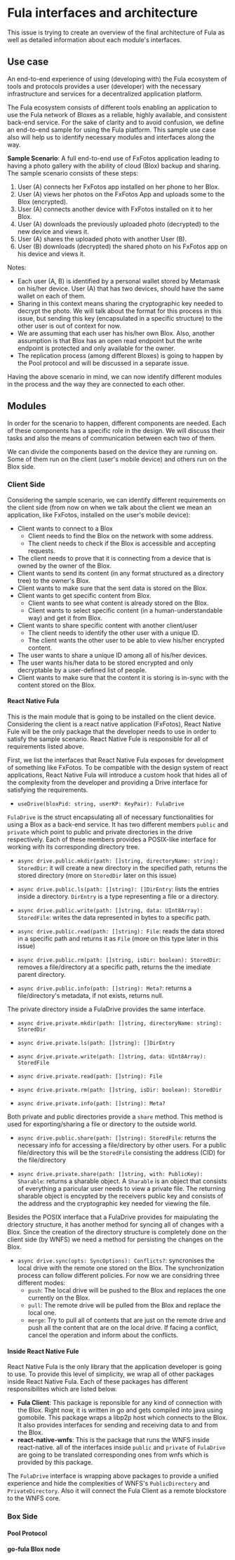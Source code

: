 # Fula interfaces and architecture

This issue is trying to create an overview of the final architecture of Fula as well as detailed information about each module's interfaces.

## Use case
An end-to-end experience of using (developing with) the Fula ecosystem of tools and protocols provides a user (developer) with the necessary infrastructure and services for a decentralized application platform.

The Fula ecosystem consists of different tools enabling an application to use the Fula network of Bloxes as a reliable, highly available, and consistent back-end service. For the sake of clarity and to avoid confusion, we define an end-to-end sample for using the Fula platform. This sample use case also will help us to identify necessary modules and interfaces along the way.

__Sample Scenario__: A full end-to-end use of FxFotos application leading to having a photo gallery with the ability of cloud (Blox) backup and sharing. The sample scenario consists of these steps:

1. User (A) connects her FxFotos app installed on her phone to her Blox.
2.  User (A) views her photos on the FxFotos App and uploads some to the Blox (encrypted).
3. User (A) connects another device with FxFotos installed on it to her Blox.
4. User (A) downloads the previously uploaded photo (decrypted) to the new device and views it.
5. User (A) shares the uploaded photo with another User (B).
6. User (B) downloads (decrypted) the shared photo on his FxFotos app on his device and views it.

Notes:
- Each user (A, B) is identified by a personal wallet stored by Metamask on his/her device. User (A) that has two devices, should have the same wallet on each of them.
- Sharing in this context means sharing the cryptographic key needed to decrypt the photo. We will talk about the format for this process in this issue, but sending this key (encapsulated in a specific structure) to the other user is out of context for now.
- We are assuming that each user has his/her own Blox. Also, another assumption is that Blox has an open read endpoint but the write endpoint is protected and only available for the owner.
- The replication process (among different Bloxes) is going to happen by the Pool protocol and will be discussed in a separate issue.

Having the above scenario in mind, we can now identify different modules in the process and the way they are connected to each other.

## Modules
In order for the scenario to happen, different components are needed. Each of these components has a specific role in the design. We will discuss their tasks and also the means of communication between each two of them.

We can divide the components based on the device they are running on. Some of them run on the client (user's mobile device) and others run on the Blox side.

### Client Side 
Considering the sample scenario, we can identify different requirements on the client side (from now on when we talk about the client we mean an application, like FxFotos, installed on the user's mobile device):
- Client wants to connect to a Blox 
  - Client needs to find the Blox on the network with some address.
  - The client needs to check if the Blox is accessible and accepting requests.
- The client needs to prove that it is connecting from a device that is owned by the owner of the Blox.
- Client wants to send its content (in any format structured as a directory tree) to the owner's Blox.
- Client wants to make sure that the sent data is stored on the Blox.
- Client wants to get specific content from Blox.
  - Client wants to see what content is already stored on the Blox.
  - Client wants to select specific content (in a human-understandable way) and get it from Blox.
- Client wants to share specific content with another client/user
  - The client needs to identify the other user with a unique ID.
  - The client wants the other user to be able to view his/her encrypted content.
- The user wants to share a unique ID among all of his/her devices.
- The user wants his/her data to be stored encrypted and only decryptable by a user-defined list of people.
- Client wants to make sure that the content it is storing is in-sync with the content stored on the Blox.

#### React Native Fula
This is the main module that is going to be installed on the client device. Considering the client is a react native application (FxFotos), React Native Fule will be the only package that the developer needs to use in order to satisfy the sample scenario. React Native Fule is responsible for all of requirements listed above. 

First, we list the interfaces that React Native Fula exposes for development of something like FxFotos. To be compatible with the design system of react applications, React Native Fula will introduce a custom hook that hides all of the complexity from the developer and providing a Drive interface for satisfying the requirements.

- `useDrive(bloxPid: string, userKP: KeyPair): FulaDrive`

`FulaDrive` is the struct encapsulating all of necessary functionalities for using a Blox as a back-end service. It has two different members `public` and `private` which point to public and private directories in the drive respectively. Each of these members provides a POSIX-like interface for working with its corresponding directory tree.

- `async drive.public.mkdir(path: []string, directoryName: string): StoredDir`: it will create a new directory in the specified path, returns the stored directory (more on `StoredDir` later on this issue)

- `async drive.public.ls(path: []string): []DirEntry`: lists the entries inside a directory. `DirEntry` is a type representing a file or a directory.

- `async drive.public.write(path: []string, data: UInt8Array): StoredFile`: writes the data represented in bytes to a specific path.

- `async drive.public.read(path: []string): File`: reads the data stored in a specific path and returns it as `File` (more on this type later in this issue)

- `async drive.public.rm(path: []string, isDir: boolean): StoredDir`: removes a file/directory at a specific path, returns the the imediate parent directory.

- `async drive.public.info(path: []string): Meta?`: returns a file/directory's metadata, if not exists, returns null.

The private directory inside a FulaDrive provides the same interface. 

- `async drive.private.mkdir(path: []string, directoryName: string): StoredDir`

- `async drive.private.ls(path: []string): []DirEntry`

- `async drive.private.write(path: []string, data: UInt8Array): StoredFile`

- `async drive.private.read(path: []string): File` 

- `async drive.private.rm(path: []string, isDir: boolean): StoredDir`

- `async drive.private.info(path: []string): Meta?`

Both private and public directories provide a `share` method. This method is used for exporting/sharing a file or directory to the outside world.

- `async drive.public.share(path: []string): StoredFile`: returns the necessary info for accessing a file/directory by other users. For a public file/directory this will be the `StoredFile` consisting the address (CID) for the file/directory

- `async drive.private.share(path: []string, with: PublicKey): Sharable`: returns a sharable object. A `Sharable` is an object that consists of everything a paricular user needs to view a private file. The returning sharable object is encypted by the receivers public key and consists of the address and the cryptographic key needed for viewing the file.

Besides the POSIX interface that a FulaDrive provides for maipulating the driectory structure, it has another method for syncing all of changes with a Blox. Since the creation of the directory structure is completely done on the client side (by WNFS) we need a method for persisting the changes on the Blox.

- `async drive.sync(opts: SyncOptions): Conflicts?`: syncronises the local drive with the remote one stored on the Blox. The synchronization process can follow different policies. For now we are considring three different modes:
  - `push`: The local drive will be pushed to the Blox and replaces the one currently on the Blox.
  - `pull`: The remote drive will be pulled from the Blox and replace the local one.
  - `merge`: Try to pull all of contents that are just on the remote drive and push all the content that are on the local drive. If facing a conflict, cancel the operation and inform about the conflicts.

#### Inside React Native Fule
React Native Fula is the only library that the application developer is going to use. To provide this level of simplicity, we wrap all of other packages inside React Native Fula. Each of these packages has different responsibilites which are listed below.

- __Fula Client__: This package is reponsible for any kind of connection with the Blox. Right now, it is written in go and gets compiled into java using gomobile. This package wraps a libp2p host which connects to the Blox. It also provides interfaces for sending and receiving data to and from the Blox.
- __react-native-wnfs__: This is the package that runs the WNFS inside react-native. all of the interfaces inside `public` and `private` of `FulaDrive` are going to be translated corresponding ones from wnfs which is provided by this package. 

The `FulaDrive` interface is wrapping above packages to provide a unified experience and hide the complexities of WNFS's `PublicDirectory` and `PrivateDirectory`. Also it will connect the Fula Client as a remote blockstore to the WNFS core.

### Box Side
#### Pool Protocol
#### go-fula Blox node